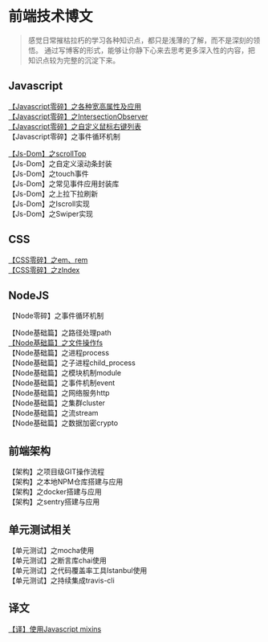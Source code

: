 # 前端技术博文
> 感觉日常摧枯拉朽的学习各种知识点，都只是浅薄的了解，而不是深刻的领悟。
> 通过写博客的形式，能够让你静下心来去思考更多深入性的内容，把知识点较为完整的沉淀下来。

## Javascript
[【Javascript零碎】之各种宽高属性及应用](https://github.com/kekobin/blog/issues/1)   
[【Javascript零碎】之IntersectionObserver](https://github.com/kekobin/blog/issues/2)   
[【Javascript零碎】之自定义鼠标右键列表](https://github.com/kekobin/blog/issues/5)     
【Javascript零碎】之事件循环机制   

[【Js-Dom】之scrollTop](https://github.com/kekobin/blog/issues/7)   
【Js-Dom】之自定义滚动条封装      
【Js-Dom】之touch事件         
【Js-Dom】之常见事件应用封装库   
【Js-Dom】之上拉下拉刷新     
【Js-Dom】之Iscroll实现    
【Js-Dom】之Swiper实现    

## CSS
[【CSS零碎】之em、rem](https://github.com/kekobin/blog/issues/4)    
[【CSS零碎】之zIndex](https://github.com/kekobin/blog/issues/6)   

## NodeJS     
【Node零碎】之事件循环机制   

【Node基础篇】之路径处理path   
[【Node基础篇】之文件操作fs](https://github.com/kekobin/blog/issues/9)   
【Node基础篇】之进程process   
【Node基础篇】之子进程child_process   
【Node基础篇】之模块机制module      
【Node基础篇】之事件机制event   
【Node基础篇】之网络服务http   
【Node基础篇】之集群cluster   
【Node基础篇】之流stream    
【Node基础篇】之数据加密crypto     

## 前端架构
【架构】之项目级GIT操作流程   
【架构】之本地NPM仓库搭建与应用   
【架构】之docker搭建与应用     
【架构】之sentry搭建与应用    

## 单元测试相关   
【单元测试】之mocha使用   
【单元测试】之断言库chai使用   
【单元测试】之代码覆盖率工具Istanbul使用      
【单元测试】之持续集成travis-cli   


## 译文
[【译】使用Javascript mixins](https://github.com/kekobin/blog/issues/3)
